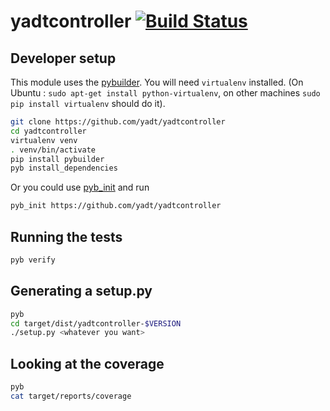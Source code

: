 yadtcontroller [![Build Status](https://travis-ci.org/yadt/yadtcontroller.png?branch=master)](https://travis-ci.org/yadt/yadtcontroller)
==============



## Developer setup
This module uses the [pybuilder](http://pybuilder.github.com).
You will need ```virtualenv``` installed. (On Ubuntu : ```sudo apt-get install python-virtualenv```, on other machines ```sudo pip install virtualenv``` should do it).
```bash
git clone https://github.com/yadt/yadtcontroller
cd yadtcontroller
virtualenv venv
. venv/bin/activate
pip install pybuilder
pyb install_dependencies
```
Or you could use [pyb_init](https://github.com/mriehl/pyb_init) and run
```bash
pyb_init https://github.com/yadt/yadtcontroller
```

## Running the tests
```bash
pyb verify
```

## Generating a setup.py
```bash
pyb
cd target/dist/yadtcontroller-$VERSION
./setup.py <whatever you want>
```

## Looking at the coverage
```bash
pyb
cat target/reports/coverage
```
